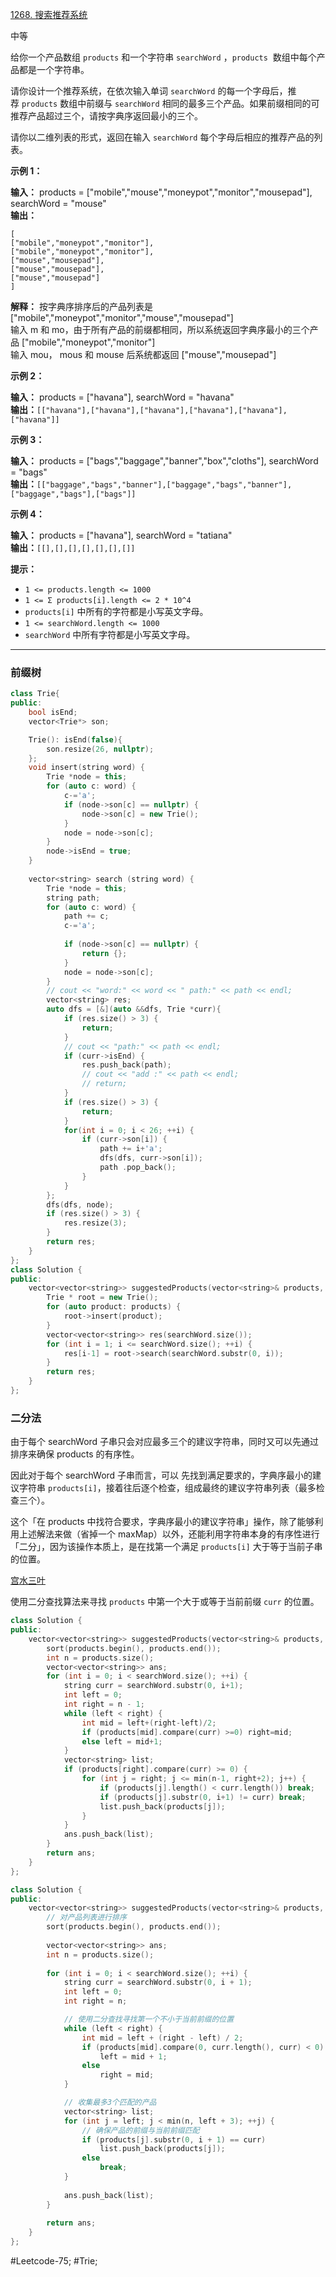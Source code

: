 [1268. 搜索推荐系统](https://leetcode.cn/problems/search-suggestions-system/)

中等

给你一个产品数组 `products` 和一个字符串 `searchWord` ，`products`  数组中每个产品都是一个字符串。

请你设计一个推荐系统，在依次输入单词 `searchWord` 的每一个字母后，推荐 `products` 数组中前缀与 `searchWord` 相同的最多三个产品。如果前缀相同的可推荐产品超过三个，请按字典序返回最小的三个。

请你以二维列表的形式，返回在输入 `searchWord` 每个字母后相应的推荐产品的列表。

**示例 1：**

**输入：** products = ["mobile","mouse","moneypot","monitor","mousepad"], searchWord = "mouse"  
**输出：** 
```
[
["mobile","moneypot","monitor"],
["mobile","moneypot","monitor"],
["mouse","mousepad"],
["mouse","mousepad"],
["mouse","mousepad"]
]
```

**解释：** 按字典序排序后的产品列表是 ["mobile","moneypot","monitor","mouse","mousepad"]  
输入 m 和 mo，由于所有产品的前缀都相同，所以系统返回字典序最小的三个产品 ["mobile","moneypot","monitor"]  
输入 mou， mous 和 mouse 后系统都返回 ["mouse","mousepad"]  

**示例 2：**

**输入：** products = ["havana"], searchWord = "havana"  
**输出：**`[["havana"],["havana"],["havana"],["havana"],["havana"],["havana"]]`  

**示例 3：**

**输入：** products = ["bags","baggage","banner","box","cloths"], searchWord = "bags"  
**输出：**`[["baggage","bags","banner"],["baggage","bags","banner"],["baggage","bags"],["bags"]]`  

**示例 4：**

**输入：** products = ["havana"], searchWord = "tatiana"  
**输出：**`[[],[],[],[],[],[],[]]`  

**提示：**

- `1 <= products.length <= 1000`
- `1 <= Σ products[i].length <= 2 * 10^4`
- `products[i]` 中所有的字符都是小写英文字母。
- `1 <= searchWord.length <= 1000`
- `searchWord` 中所有字符都是小写英文字母。
---- ----
### 前缀树
```cpp
class Trie{
public:
    bool isEnd;
    vector<Trie*> son;

    Trie(): isEnd(false){
        son.resize(26, nullptr);
    }; 
    void insert(string word) {
        Trie *node = this;
        for (auto c: word) {
            c-='a';
            if (node->son[c] == nullptr) {
                node->son[c] = new Trie();
            }
            node = node->son[c];
        }
        node->isEnd = true;
    }
    
    vector<string> search (string word) {
        Trie *node = this;
        string path;
        for (auto c: word) {
            path += c;
            c-='a';
            
            if (node->son[c] == nullptr) {
                return {};
            }
            node = node->son[c];
        }
        // cout << "word:" << word << " path:" << path << endl;
        vector<string> res;
        auto dfs = [&](auto &&dfs, Trie *curr){
            if (res.size() > 3) {
                return;
            }
            // cout << "path:" << path << endl;
            if (curr->isEnd) {
                res.push_back(path);
                // cout << "add :" << path << endl;
                // return;
            }
            if (res.size() > 3) {
                return;
            }
            for(int i = 0; i < 26; ++i) {
                if (curr->son[i]) {
                    path += i+'a';
                    dfs(dfs, curr->son[i]);
                    path .pop_back();
                }
            }
        };
        dfs(dfs, node);
        if (res.size() > 3) {
            res.resize(3);
        }
        return res;
    }
};
class Solution {
public:
    vector<vector<string>> suggestedProducts(vector<string>& products, string searchWord) {
        Trie * root = new Trie();
        for (auto product: products) {
            root->insert(product);
        }
        vector<vector<string>> res(searchWord.size());
        for (int i = 1; i <= searchWord.size(); ++i) {
            res[i-1] = root->search(searchWord.substr(0, i));
        }
        return res;
    }
};
```

### 二分法
由于每个 searchWord 子串只会对应最多三个的建议字符串，同时又可以先通过排序来确保 products 的有序性。

因此对于每个 searchWord 子串而言，可以 先找到满足要求的，字典序最小的建议字符串 `products[i]`，接着往后逐个检查，组成最终的建议字符串列表（最多检查三个）。

这个「在 products 中找符合要求，字典序最小的建议字符串」操作，除了能够利用上述解法来做（省掉一个 maxMap）以外，还能利用字符串本身的有序性进行「二分」，因为该操作本质上，是在找第一个满足 `products[i]` 大于等于当前子串的位置。

[宫水三叶](https://leetcode.cn/problems/search-suggestions-system/solutions/2376035/gong-shui-san-xie-yi-ti-shuang-jie-pai-x-gnmu/)

使用二分查找算法来寻找 `products` 中第一个大于或等于当前前缀 `curr` 的位置。

```cpp
class Solution {
public:
    vector<vector<string>> suggestedProducts(vector<string>& products, string searchWord) {
        sort(products.begin(), products.end());
        int n = products.size();
        vector<vector<string>> ans;
        for (int i = 0; i < searchWord.size(); ++i) {
            string curr = searchWord.substr(0, i+1);
            int left = 0;
            int right = n - 1;
            while (left < right) {
                int mid = left+(right-left)/2;
                if (products[mid].compare(curr) >=0) right=mid;
                else left = mid+1;
            }
            vector<string> list;
            if (products[right].compare(curr) >= 0) {
                for (int j = right; j <= min(n-1, right+2); j++) {
                    if (products[j].length() < curr.length()) break;
                    if (products[j].substr(0, i+1) != curr) break;
                    list.push_back(products[j]);
                }
            }
            ans.push_back(list);
        }
        return ans;
    }
};
```

```cpp
class Solution {
public:
    vector<vector<string>> suggestedProducts(vector<string>& products, string searchWord) {
        // 对产品列表进行排序
        sort(products.begin(), products.end());
        
        vector<vector<string>> ans;
        int n = products.size();
        
        for (int i = 0; i < searchWord.size(); ++i) {
            string curr = searchWord.substr(0, i + 1);
            int left = 0;
            int right = n;

            // 使用二分查找寻找第一个不小于当前前缀的位置
            while (left < right) {
                int mid = left + (right - left) / 2;
                if (products[mid].compare(0, curr.length(), curr) < 0)
                    left = mid + 1;
                else
                    right = mid;
            }

            // 收集最多3个匹配的产品
            vector<string> list;
            for (int j = left; j < min(n, left + 3); ++j) {
                // 确保产品的前缀与当前前缀匹配
                if (products[j].substr(0, i + 1) == curr)
                    list.push_back(products[j]);
                else
                    break;
            }
            
            ans.push_back(list);
        }
        
        return ans;
    }
};
```
#Leetcode-75; #Trie;
